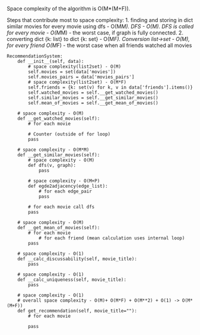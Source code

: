 Space complexity of the algorithm is O(M*(M+F)).

Steps that contribute most to space complexity:
	1. finding and storing in dict similar movies for every movie using dfs - O(M*M). DFS - O(M). DFS is called for every movie - O(M*M) - the worst case, if graph is fully connected.
	2. converting dict {k: list} to dict {k: set} - O(M*F). Conversion list->set - O(M), for every friend O(M*F) - the worst case when all friends watched all movies 


```
RecommendationSystem:
	def __init__(self, data):
		# space complexity(list2set) - O(M)
        self.movies = set(data['movies'])
        self.movies_pairs = data['movies_pairs']
		# space complexity(list2set) - O(M*F)
        self.friends = {k: set(v) for k, v in data['friends'].items()}
        self.watched_movies = self.__get_watched_movies()
        self.similar_movies = self.__get_similar_movies()
        self.mean_of_movies = self.__get_mean_of_movies()
	
	# space complexity - O(M)
	def __get_watched_movies(self):
		# for each movie

		# Counter (outside of for loop)
		pass

	# space complexity - O(M*M)
	def __get_similar_movies(self):
		# space complexity - O(M)
		def dfs(v, graph):
			pass

		# space complexity - O(M+P)		
		def egde2adjacency(edge_list):
			# for each edge_pair
			pass
		
		# for each movie call dfs
		pass

	# space complexity - O(M)
    def __get_mean_of_movies(self):
    	# for each movie
    		# for each friend (mean calculation uses internal loop)
    	pass

	# space complexity - O(1)	
	def __calc_discussability(self, movie_title):
		pass

	# space complexity - O(1)
	def __calc_uniqueness(self, movie_title):
		pass

	# space complexity - O(1)
	# overall space complexity - O(M)+ O(M*F) + O(M**2) + O(1) -> O(M*(M+F))	
	def get_recommendation(self, movie_title=""):
		# for each movie

		pass
```